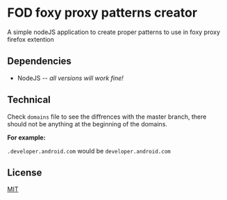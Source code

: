 # FOD foxy proxy patterns creator

A simple nodeJS application to create proper patterns to use in foxy proxy firefox extention

## Dependencies

- NodeJS -- _all versions will work fine!_

## Technical

Check `domains` file to see the diffrences with the master branch,
there should not be anything at the beginning of the domains.

**For example:**

`.developer.android.com` would be `developer.android.com`

## License
[MIT](http://opensource.org/licenses/MIT)
